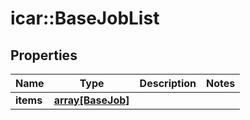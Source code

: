 # icar::BaseJobList


## Properties

Name | Type | Description | Notes
------------ | ------------- | ------------- | -------------
**items** | [**array[BaseJob]**](BaseJob.md) |  | 


